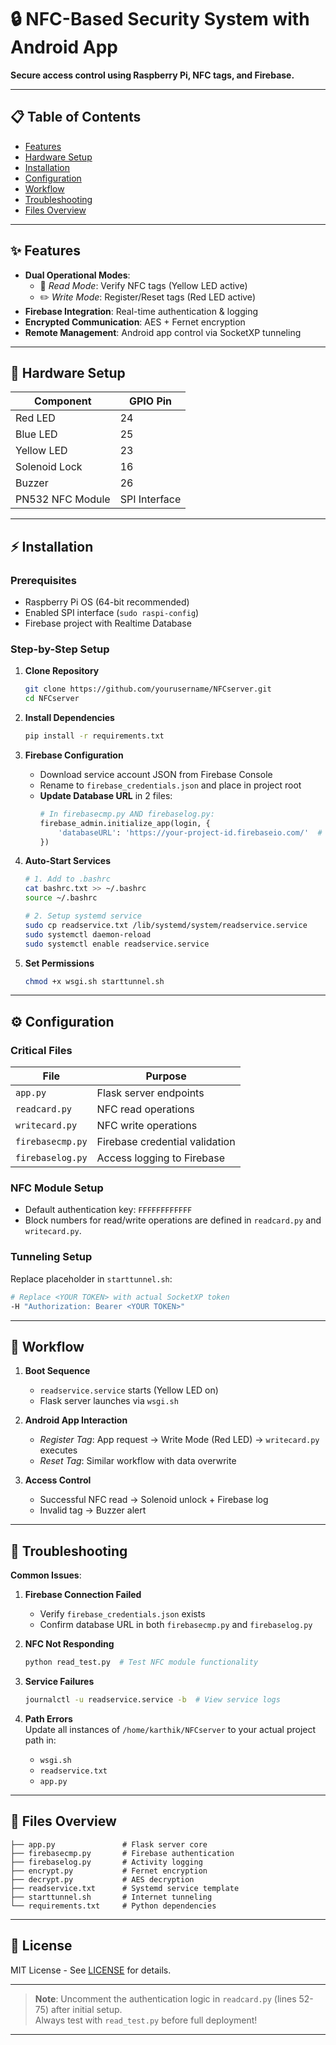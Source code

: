 # 🔒 NFC-Based Security System with Android App  
**Secure access control using Raspberry Pi, NFC tags, and Firebase.**  

---

## 📋 Table of Contents
- [Features](#-features)
- [Hardware Setup](#-hardware-setup)
- [Installation](#-installation)
- [Configuration](#%EF%B8%8F-configuration)
- [Workflow](#-workflow)
- [Troubleshooting](#-troubleshooting)
- [Files Overview](#-files-overview)

---

## ✨ Features
- **Dual Operational Modes**:  
  - 📖 *Read Mode*: Verify NFC tags (Yellow LED active)  
  - ✏️ *Write Mode*: Register/Reset tags (Red LED active)  
- **Firebase Integration**: Real-time authentication & logging  
- **Encrypted Communication**: AES + Fernet encryption  
- **Remote Management**: Android app control via SocketXP tunneling  

---

## 🔩 Hardware Setup
| Component       | GPIO Pin |
|-----------------|----------|
| Red LED         | 24       |
| Blue LED        | 25       |
| Yellow LED      | 23       |
| Solenoid Lock   | 16       |
| Buzzer          | 26       |
| PN532 NFC Module| SPI Interface |

---

## ⚡ Installation

### Prerequisites
- Raspberry Pi OS (64-bit recommended)
- Enabled SPI interface (`sudo raspi-config`)
- Firebase project with Realtime Database

### Step-by-Step Setup
1. **Clone Repository**
   ```bash
   git clone https://github.com/yourusername/NFCserver.git
   cd NFCserver
   ```

2. **Install Dependencies**
   ```bash
   pip install -r requirements.txt
   ```

3. **Firebase Configuration**
   - Download service account JSON from Firebase Console  
   - Rename to `firebase_credentials.json` and place in project root  
   - **Update Database URL** in 2 files:  
     ```python
     # In firebasecmp.py AND firebaselog.py:
     firebase_admin.initialize_app(login, {
         'databaseURL': 'https://your-project-id.firebaseio.com/'  # ← Replace this
     })
     ```

4. **Auto-Start Services**
   ```bash
   # 1. Add to .bashrc
   cat bashrc.txt >> ~/.bashrc
   source ~/.bashrc

   # 2. Setup systemd service
   sudo cp readservice.txt /lib/systemd/system/readservice.service
   sudo systemctl daemon-reload
   sudo systemctl enable readservice.service
   ```

5. **Set Permissions**
   ```bash
   chmod +x wsgi.sh starttunnel.sh
   ```

---

## ⚙️ Configuration

### Critical Files
| File               | Purpose                              |
|--------------------|--------------------------------------|
| `app.py`           | Flask server endpoints               |
| `readcard.py`      | NFC read operations                  |
| `writecard.py`     | NFC write operations                 |
| `firebasecmp.py`   | Firebase credential validation       |
| `firebaselog.py`   | Access logging to Firebase           |

### NFC Module Setup
- Default authentication key: `FFFFFFFFFFFF`  
- Block numbers for read/write operations are defined in `readcard.py` and `writecard.py`.

### Tunneling Setup
Replace placeholder in `starttunnel.sh`:
```bash
# Replace <YOUR TOKEN> with actual SocketXP token
-H "Authorization: Bearer <YOUR TOKEN>" 
```

---

## 🔄 Workflow
1. **Boot Sequence**  
   - `readservice.service` starts (Yellow LED on)  
   - Flask server launches via `wsgi.sh`

2. **Android App Interaction**  
   - *Register Tag*: App request → Write Mode (Red LED) → `writecard.py` executes  
   - *Reset Tag*: Similar workflow with data overwrite  

3. **Access Control**  
   - Successful NFC read → Solenoid unlock + Firebase log  
   - Invalid tag → Buzzer alert  

---

## 🚨 Troubleshooting
**Common Issues**:
1. **Firebase Connection Failed**  
   - Verify `firebase_credentials.json` exists  
   - Confirm database URL in both `firebasecmp.py` and `firebaselog.py`  

2. **NFC Not Responding**  
   ```bash
   python read_test.py  # Test NFC module functionality
   ```

3. **Service Failures**  
   ```bash
   journalctl -u readservice.service -b  # View service logs
   ```

4. **Path Errors**  
   Update all instances of `/home/karthik/NFCserver` to your actual project path in:  
   - `wsgi.sh`  
   - `readservice.txt`  
   - `app.py`  

---

## 📂 Files Overview
```
├── app.py               # Flask server core
├── firebasecmp.py       # Firebase authentication
├── firebaselog.py       # Activity logging
├── encrypt.py           # Fernet encryption
├── decrypt.py           # AES decryption
├── readservice.txt      # Systemd service template
├── starttunnel.sh       # Internet tunneling
└── requirements.txt     # Python dependencies
```

---

## 📜 License
MIT License - See [LICENSE](LICENSE) for details.  

---

> **Note**: Uncomment the authentication logic in `readcard.py` (lines 52-75) after initial setup.  
> Always test with `read_test.py` before full deployment!

---
